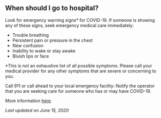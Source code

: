 ## When should I go to hospital?

Look for emergency warning signs\* for COVID-19. If someone is showing any of these signs, seek emergency medical care immediately:

- Trouble breathing
- Persistent pain or pressure in the chest
- New confusion
- Inability to wake or stay awake
- Bluish lips or face

\*This is not an exhaustive list of all possible symptoms. Please call your medical provider for any other symptoms that are severe or concerning to you.

Call 911 or call ahead to your local emergency facility: Notify the operator that you are seeking care for someone who has or may have COVID-19.

More information [here](https://www.cdc.gov/coronavirus/2019-ncov/if-you-are-sick/steps-when-sick.html).

_Last updated on June 15, 2020_
